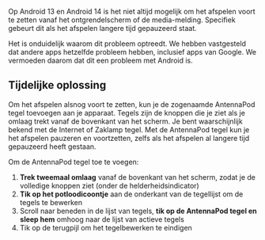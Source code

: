Op Android 13 en Android 14 is het niet altijd mogelijk om het afspelen voort te zetten vanaf het ontgrendelscherm of de media-melding. Specifiek gebeurt dit als het afspelen langere tijd gepauzeerd staat.

Het is onduidelijk waarom dit probleem optreedt. We hebben vastgesteld dat andere apps hetzelfde probleem hebben, inclusief apps van Google. We vermoeden daarom dat dit een probleem met Android is.

## Tijdelijke oplossing

Om het afspelen alsnog voort te zetten, kun je de zogenaamde AntennaPod tegel toevoegen aan je apparaat. Tegels zijn de knoppen die je ziet als je omlaag trekt vanaf de bovenkant van het scherm. Je bent waarschijnlijk bekend met de Internet of Zaklamp tegel. Met de AntennaPod tegel kun je het afspelen pauzeren en voortzetten, zelfs als het afspelen al langere tijd gepauzeerd heeft gestaan.

Om de AntennaPod tegel toe te voegen:

1. **Trek tweemaal omlaag** vanaf de bovenkant van het scherm, zodat je de volledige knoppen ziet (onder de helderheidsindicator)
1. **Tik op het potloodicoontje** aan de onderkant van de tegellijst om de tegels te bewerken
1. Scroll naar beneden in de lijst van tegels, **tik op de AntennaPod tegel en sleep hem** omhoog naar de lijst van actieve tegels
1. Tik op de terugpijl om het tegelbewerken te eindigen

